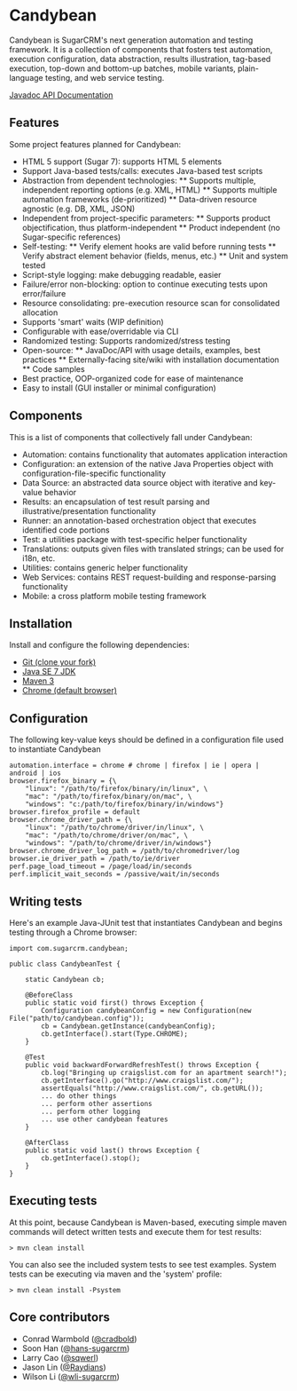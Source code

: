 Candybean
=========
Candybean is SugarCRM's next generation automation and testing framework.  It is a collection of components that fosters test automation, execution configuration, data abstraction, results illustration, tag-based execution, top-down and bottom-up batches, mobile variants, plain-language testing, and web service testing.

[Javadoc API Documentation](http://sugarcrm.github.io/candybean/doc/index.html)

Features
--------
Some project features planned for Candybean:
* HTML 5 support (Sugar 7): supports HTML 5 elements
* Support Java-based tests/calls: executes Java-based test scripts
* Abstraction from dependent technologies:
** Supports multiple, independent reporting options (e.g. XML, HTML)
** Supports multiple automation frameworks (de-prioritized)
** Data-driven resource agnostic (e.g. DB, XML, JSON)
* Independent from project-specific parameters:
** Supports product objectification, thus platform-independent
** Product independent (no Sugar-specific references)
* Self-testing:
** Verify element hooks are valid before running tests
** Verify abstract element behavior (fields, menus, etc.)
** Unit and system tested
* Script-style logging: make debugging readable, easier
* Failure/error non-blocking: option to continue executing tests upon error/failure
* Resource consolidating: pre-execution resource scan for consolidated allocation
* Supports 'smart' waits (WIP definition)
* Configurable with ease/overridable via CLI
* Randomized testing: Supports randomized/stress testing
* Open-source:
** JavaDoc/API with usage details, examples, best practices
** Externally-facing site/wiki with installation documentation
** Code samples
* Best practice, OOP-organized code for ease of maintenance
* Easy to install (GUI installer or minimal configuration)

Components
----------
This is a list of components that collectively fall under Candybean:
* Automation: contains functionality that automates application interaction
* Configuration: an extension of the native Java Properties object with configuration-file-specific functionality
* Data Source: an abstracted data source object with iterative and key-value behavior
* Results: an encapsulation of test result parsing and illustrative/presentation functionality
* Runner: an annotation-based orchestration object that executes identified code portions
* Test: a utilities package with test-specific helper functionality
* Translations: outputs given files with translated strings; can be used for i18n, etc.
* Utilities: contains generic helper functionality
* Web Services: contains REST request-building and response-parsing functionality
* Mobile: a cross platform mobile testing framework

Installation
------------
Install and configure the following dependencies:
* <a href="http://git-scm.com/downloads">Git (clone your fork)</a>
* <a href="http://www.oracle.com/technetwork/java/javase/downloads/index.html">Java SE 7 JDK</a>
* <a href="http://maven.apache.org/download.html">Maven 3</a>
* <a href="https://www.google.com/intl/en/chrome/browser/">Chrome (default browser)</a>

Configuration
-------------
The following key-value keys should be defined in a configuration file used to instantiate Candybean
```
automation.interface = chrome # chrome | firefox | ie | opera | android | ios  
browser.firefox_binary = {\
	"linux": "/path/to/firefox/binary/in/linux", \
	"mac": "/path/to/firefox/binary/on/mac", \
	"windows": "c:/path/to/firefox/binary/in/windows"}
browser.firefox_profile = default
browser.chrome_driver_path = {\
	"linux": "/path/to/chrome/driver/in/linux", \
	"mac": "/path/to/chrome/driver/on/mac", \
	"windows": "/path/to/chrome/driver/in/windows"}
browser.chrome_driver_log_path = /path/to/chromedriver/log
browser.ie_driver_path = /path/to/ie/driver
perf.page_load_timeout = /page/load/in/seconds
perf.implicit_wait_seconds = /passive/wait/in/seconds
```

Writing tests
------------
Here's an example Java-JUnit test that instantiates Candybean and begins testing through a Chrome browser:
```
import com.sugarcrm.candybean;

public class CandybeanTest {

	static Candybean cb;
	
	@BeforeClass
	public static void first() throws Exception {
		Configuration candybeanConfig = new Configuration(new File("path/to/candybean.config"));
		cb = Candybean.getInstance(candybeanConfig);
		cb.getInterface().start(Type.CHROME);
	}
	
	@Test
	public void backwardForwardRefreshTest() throws Exception {
		cb.log("Bringing up craigslist.com for an apartment search!");
		cb.getInterface().go("http://www.craigslist.com/");
		assertEquals("http://www.craigslist.com/", cb.getURL());
		... do other things
		... perform other assertions
		... perform other logging
		... use other candybean features		
	}
	
	@AfterClass
	public static void last() throws Exception {
		cb.getInterface().stop();
	}
}
```

Executing tests
--------------
At this point, because Candybean is Maven-based, executing simple maven commands will detect written tests and execute them for test results:
```
> mvn clean install
```
You can also see the included system tests to see test examples.  System tests can be executing via maven and the 'system' profile:
```
> mvn clean install -Psystem
```

Core contributors
-----------------
* Conrad Warmbold (<a href="https://github.com/cradbold">@cradbold</a>)
* Soon Han (<a href="https://github.com/hans-sugarcrm">@hans-sugarcrm</a>)
* Larry Cao (<a href="https://github.com/sqwerl">@sqwerl</a>)
* Jason Lin (<a href="https://github.com/Raydians">@Raydians</a>)
* Wilson Li (<a href="https://github.com/wli-sugarcrm">@wli-sugarcrm</a>)
